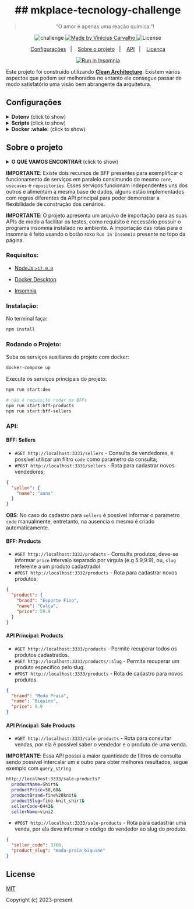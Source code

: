<h1 align="center">
  ## mkplace-tecnology-challenge
</h1>

<blockquote align="center">“O amor é apenas uma reação química.”!</blockquote>

<p align="center">
  <img alt="challenge" src="https://img.shields.io/badge/challenge-%2304D361">

  <a href="https://github.com/carvalhoviniciusluiz">
    <img alt="Made by Vinicius Carvalho" src="https://img.shields.io/badge/made%20by-Vinicius%20Carvalho-%2304D361">
  </a>

  <img alt="License" src="https://img.shields.io/badge/license-MIT-%2304D361">
</p>

<p align="center">
  <a href="#configs">Configurações</a>&nbsp;&nbsp;&nbsp;|&nbsp;&nbsp;&nbsp;
  <a href="#about">Sobre o projeto</a>&nbsp;&nbsp;&nbsp;|&nbsp;&nbsp;&nbsp;
  <a href="#api">API</a>&nbsp;&nbsp;&nbsp;|&nbsp;&nbsp;&nbsp;
  <a href="#license">Licença</a>
</p>

<p align="center">
  <a href="https://insomnia.rest/run/?label=mkplace-tecnology-challenge&uri=https%3A%2F%2Fraw.githubusercontent.com%2Fcarvalhoviniciusluiz%2Fmkplace-tecnology-challenge%2Fmain%2F.insomnia%2FInsomnia_2023-03-10.json" target="_blank"><img src="https://insomnia.rest/images/run.svg" alt="Run in Insomnia"></a>
</p>

Este projeto foi construido utilizando [**Clean Architecture**](https://blog.cleancoder.com/uncle-bob/2012/08/13/the-clean-architecture.html). Existem vários aspectos que podem ser melhorados no entanto ele consegue passar de modo satisfatório uma visão bem abrangente da arquitetura.

## Configurações <a name="configs"></a>

<details>
  <summary><b>Dotenv</b> (click to show)</summary>

O serviço depende do arquivo `.env` que pode ser criado a partir do existente `.env.sample` presente na raiz do projeto.

```bash
cp .env.sample .env
```
</details>

<details>
  <summary><b>Scripts</b> (click to show)</summary>

Somente os principais scripts estão documentados nessa sessão, para executalos faça:

```bash
npm run start:dev
```

**SCRIPTS**

| Nome               | Descrição                                           |
| ------------------ | --------------------------------------------------- |
| build:swc          | Compila o projeto usando a biblioteca SWC da Vercel |
| start:dev          | Sobe o serviço com hot-reload                       |
| start:bff-products | Sobe o serviço de cadastro de produtos              |
| start:bff-sellers  | Sobe o serviço de cadastro de vendedores            |
| test               | Roda os testes                                      |
</details>

<details>
  <summary><b>Docker :whale:</b> (click to show)</summary>

O Docker é um recurso importante neste projeto pôs é nele que subimos serviços auxiliares como banco de dados, você deve te-lo instalado no seu ambiente para poder usa-lo.

Na raiz do projeto existe um arquivo `docker-compose.yml` responsável pelos serviços de suporte responsáveis pelo bom funcionamento do programa, todas as variáveis ambientes estão presentes em `.env`.

```bash
# Subir os serviços e manter o term travado
docker-compose up

# Subir os serviços em segundo plano
# docker-compose up -d
```
</details>

## Sobre o projeto <a name="about"></a>

<details>
  <summary><b>O QUE VAMOS ENCONTRAR</b> (click to show)</summary>

- Padrões de Projeto
  - Clean Arch
  - Hexagonal Arch
  - Factory
  - Repository
  - Strategy
  - Dependency Inversion
  - Backend For Frontend (BFF)
- Boa Práticas
  - SOLID
  - DDD
- Miscelânea
  - Nestjs
  - Express
  - Cache
  - Swagger
  - TypeORM
  - Docker
</details>

__IMPORTANTE__: Existe dois recursos de BFF presentes para exemplificar o funcionamento de serviços em paralelo consimundo do mesmo `core`, `usecases` e `repositories`. Esses serviços funcionam independentes uns dos outros e alimentam a mesma base de dados, alguns estão implementados com regras diferentes da API principal para poder demonstrar a flexibilidade de construção dos cenários.

__IMPORTANTE__: O projeto apresenta um arquivo de importação para as suas APIs de modo a facilitar os testes, como requisito é necessário possuir o programa insomnia instalado no ambiente. A importação das rotas para o insomnia é feito usando o botão roxo `Run In Insomnia` presente no topo da página.

### **Requisitos:**

- [NodeJs `>17.0.0`](https://nodejs.org/en/)

- [Docker Descktop](https://docs.docker.com/desktop/mac/install/)

- [Insomnia](https://insomnia.rest/download)

### **Instalação:**

No terminal faça:

```bash
npm install
```

### **Rodando o Projeto:** <a name="run"></a>

Suba os serviços auxiliares do projeto com docker:

```bash
docker-compose up
```

Execute os serviços principais do projeto:

```bash
npm run start:dev

# não é requisito rodar os BFFs
npm run start:bff-products
npm run start:bff-sellers
```

### **API:** <a name="api"></a>

#### BFF: Sellers

- `#GET http://localhost:3331/sellers` - Consulta de vendedores, é possível utilizar um filtro `code` como parametro da consulta;
- `#POST http://localhost:3331/sellers` - Rota para cadastrar novos vendedores;

```json
{
  "seller": {
    "name": "anna"
  }
}
```

__OBS__: No caso do cadastro para `sellers` é possível informar o parametro `code` manualmente, entretanto, na ausencia o mesmo é criado automaticamente.

#### BFF: Products

- `#GET http://localhost:3332/products` - Consulta produtos, deve-se informar `price` intervalo separado por virgula (e.g 5.9,9.9), ou, `slug` referente a um produto cadastradol
- `#POST http://localhost:3332/products` - Rota para cadastrar novos produtos;

```json
{
  "product": {
    "brand": "Esporte Fino",
    "name": "Calça",
    "price": 59.9
  }
}
```

#### API Principal: Products

- `#GET http://localhost:3333/products` - Permite recuperar todos os produtos cadastrados.
- `#GET http://localhost:3333/products/:slug` - Permite recuperar um produto especifico pelo slug.
- `#POST http://localhost:3333/products` - Rota de cadastro para novos produtos.

```json
{
  "brand": "Moda Praia",
  "name": "Biquine",
  "price": 9.9
}
```

#### API Principal: Sale Products

- `#GET http://localhost:3333/sale-products` - Rota para consultar vendas, por ela é possível saber o vendedor e o produto de uma venda.

__IMPORTANTE__: Essa API possui a maior quantidade de filtros de consulta sendo possível intercalar um e outro para obter melhores resultados, segue exemplo com `query_string`

```bash
http://localhost:3333/sale-products?
  productName=Shirt&
  productPrice=50,60&
  productBrand=fine%20knit&
  productSlug=fine-knit_shirt&
  sellerCode=6443&
  sellerName=vini2
```

- `#POST http://localhost:3333/sale-products` - Rota para cadastrar uma venda, por ela deve informar o código do vendedor eo slug do produto.

```json
{
  "seller_code": 3768,
  "product_slug": "moda-praia_biquine"
}
```

## License <a name="license"></a>

[MIT](http://opensource.org/licenses/MIT)

Copyright (c) 2023-present
